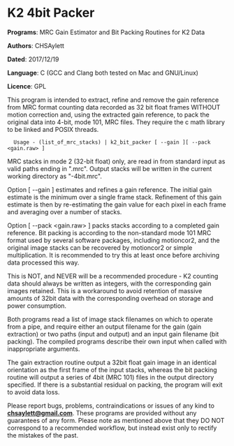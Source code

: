 # K2 4bit Packer

**Programs**: MRC Gain Estimator and Bit Packing Routines for K2 Data

**Authors**: CHSAylett

**Dated**: 2017/12/19

**Language**: C (GCC and Clang both tested on Mac and GNU/Linux)

**Licence**: GPL

This program is intended to extract, refine and remove the gain reference from MRC format counting data recorded as 32 bit float frames WITHOUT motion correction and, using the extracted gain reference, to pack the original data into 4-bit, mode 101, MRC files. They require the c math library to be linked and POSIX threads.


      Usage - (list_of_mrc_stacks) | k2_bit_packer [ --gain ][ --pack <gain.raw> ] 


MRC stacks in mode 2 (32-bit float) only, are read in from standard input as valid paths ending in ".mrc". Output stacks will be written in the current working directory as "-4bit.mrc".

Option [ --gain ] estimates and refines a gain reference. The initial gain estimate is the minimum over a single frame stack. Refinement of this gain estimate is then by re-estimating the gain value for each pixel in each frame and averaging over a number of stacks.

Option [ --pack <gain.raw> ] packs stacks according to a completed gain reference. Bit packing is according to the non-standard mode 101 MRC format used by several software packages, including motioncor2, and the original image stacks can be recovered by motioncor2 or simple multiplication. It is recommended to try this at least once before archiving data processed this way.

This is NOT, and NEVER will be a recommended procedure - K2 counting data should always be written as integers, with the corresponding gain images retained. This is a workaround to avoid retention of massive amounts of 32bit data with the corresponding overhead on storage and power consumption.

Both programs read a list of image stack filenames on which to operate from a pipe, and require either an output filename for the gain (gain extraction) or two paths (input and output) and an input gain filename (bit packing). The compiled programs describe their own input when called with inappropriate arguments.

The gain extraction routine output a 32bit float gain image in an identical orientation as the first frame of the input stacks, whereas the bit packing routine will output a series of 4bit (MRC 101) files in the output directory specified. If there is a substantial residual on packing, the program will exit to avoid data loss.

Please report bugs, problems, contraindications or issues of any kind to **chsaylett@gmail.com**. These programs are provided without any guarantees of any form. Please note as mentioned above that they DO NOT correspond to a recommended workflow, but instead exist only to rectify the mistakes of the past.
